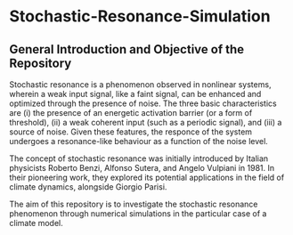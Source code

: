 # Stochastic-Resonance-Simulation

## General Introduction and Objective of the Repository

Stochastic resonance is a phenomenon observed in nonlinear systems, wherein a weak input signal, like a faint signal, can be enhanced and optimized through the 
presence of noise.
The three basic characteristics are (i) the presence of an energetic activation barrier (or a form of threshold), (ii) a weak coherent input (such as a periodic
signal), and (iii) a source of noise. Given these features, the responce of the system undergoes a resonance-like behaviour as a function of the noise level.

The concept of stochastic resonance was initially introduced by Italian physicists Roberto Benzi, Alfonso Sutera, and Angelo Vulpiani in 1981. In their pioneering 
work, they explored its potential applications in the field of climate dynamics, alongside Giorgio Parisi.

The aim of this repository is to investigate the stochastic resonance phenomenon through numerical simulations in the particular case of a climate model. 


